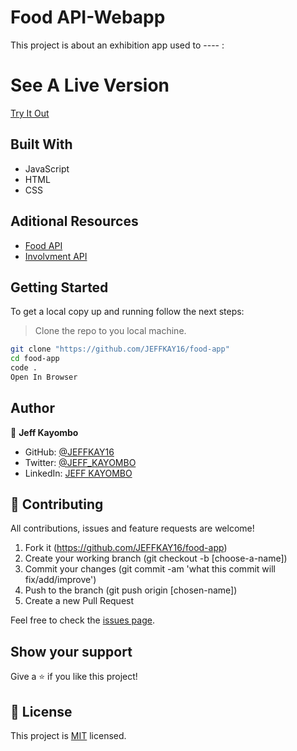 # Food API-Webapp

This project is about an exhibition app used to ---- :

# See A Live Version
[Try It Out](https://jeffkayombo.me/food-app/) 

## Built With

* JavaScript
* HTML
* CSS


## Aditional Resources

* [Food API]()
* [Involvment API]()


## Getting Started

To get a local copy up and running follow the next steps:
> Clone the repo to you local machine.
```bash
git clone "https://github.com/JEFFKAY16/food-app"
cd food-app
code .
Open In Browser
```

## Author

👤 **Jeff Kayombo**

  - GitHub: [@JEFFKAY16](https://github.com/JEFFKAY16)
  - Twitter: [@JEFF_KAYOMBO](https://twitter.com/jeff_kayombo)
  - LinkedIn: [JEFF KAYOMBO](https://www.linkedin.com/in/jeff-kayombo-aa9758174/)

## 🤝 Contributing

All contributions, issues and feature requests are welcome!

1. Fork it (https://github.com/JEFFKAY16/food-app)
2. Create your working branch (git checkout -b [choose-a-name])
3. Commit your changes (git commit -am 'what this commit will fix/add/improve')
4. Push to the branch (git push origin [chosen-name])
5. Create a new Pull Request

Feel free to check the [issues page](../../issues/).

## Show your support

Give a ⭐️ if you like this project!

## 📝 License

This project is [MIT](./MIT.md) licensed.

